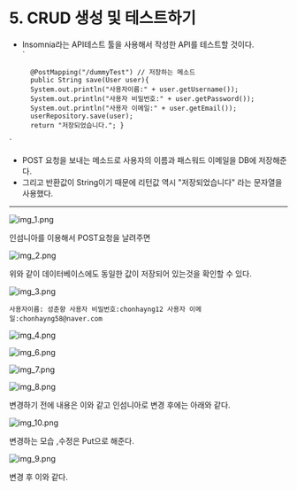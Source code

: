 # 5. CRUD 생성 및 테스트하기 

- Insomnia라는 API테스트 툴을 사용해서 작성한 API를 테스트할 것이다.   
  `
  
        @PostMapping("/dummyTest") // 저장하는 메소드   
        public String save(User user){
        System.out.println("사용자이름:" + user.getUsername());
        System.out.println("사용자 비밀번호:" + user.getPassword());
        System.out.println("사용자 이메일:" + user.getEmail());
        userRepository.save(user);
        return "저장되었습니다."; }
  

`
  

- POST 요청을 보내는 메소드로 사용자의 이름과 패스워드 이메일을 DB에 저장해준다.
- 그리고 반환값이 String이기 때문에 리턴값 역시 "저장되었습니다" 라는 문자열을 사용했다.
***


![img_1.png](img_1.png)   


인섬니아를 이용해서 POST요청을 날려주면


![img_2.png](img_2.png)   


위와 같이 데이터베이스에도 동일한 값이 저장되어 있는것을 확인할 수 있다.


![img_3.png](img_3.png)

`
사용자이름: 성춘향 사용자 비밀번호:chonhayng12 사용자 이메일:chonhayng58@naver.com   
`



![img_4.png](img_4.png)


![img_6.png](img_6.png)


![img_7.png](img_7.png)


![img_8.png](img_8.png)
 
변경하기 전에 내용은 이와 같고 인섬니아로 변경 후에는 아래와 같다. 

![img_10.png](img_10.png)
 
변경하는 모습 ,수정은 Put으로 해준다.

![img_9.png](img_9.png)

 변경 후 이와 같다.
 
